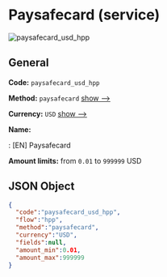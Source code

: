 
# Paysafecard (service) 
![paysafecard_usd_hpp](https://static.openfintech.io/payment_methods/paysafecard_usd_hpp/logo.svg?w=400&c=v0.59.26#w200)  

## General 
 
**Code:** `paysafecard_usd_hpp` 
 
**Method:** `paysafecard` 
 [show -->](/payment-methods/paysafecard/) 
 
**Currency:** `USD` [show -->](/currencies/USD/) 
 
**Name:** 
 
:	[EN] Paysafecard 
 
**Amount limits:** from `0.01` to `999999` USD 

## JSON Object 

```json
{
  "code":"paysafecard_usd_hpp",
  "flow":"hpp",
  "method":"paysafecard",
  "currency":"USD",
  "fields":null,
  "amount_min":0.01,
  "amount_max":999999
}
```  
